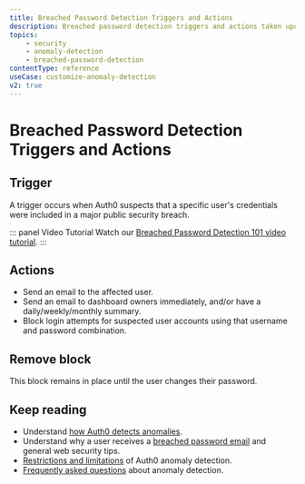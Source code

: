```yaml
---
title: Breached Password Detection Triggers and Actions
description: Breached password detection triggers and actions taken upon anomaly detection and how blocks are cleared.
topics:
    - security
    - anomaly-detection
    - breached-password-detection
contentType: reference
useCase: customize-anomaly-detection
v2: true
---
```

# Breached Password Detection Triggers and Actions

## Trigger

A trigger occurs when Auth0 suspects that a specific user's credentials were included in a major public security breach.

::: panel Video Tutorial
Watch our [Breached Password Detection 101 video tutorial](https://auth0.com/resources/videos/learn-about-breached-password-detection).
:::

## Actions

* Send an email to the affected user.
* Send an email to dashboard owners immediately, and/or have a daily/weekly/monthly summary.
* Block login attempts for suspected user accounts using that username and password combination.

## Remove block

This block remains in place until the user changes their password.

## Keep reading
* Understand [how Auth0 detects anomalies](/anomaly-detection).
* Understand why a user receives a [breached password email](/anomaly-detection/concepts/breached-passwords) and general web security tips.
* [Restrictions and limitations](/anomaly-detection/references/anomaly-detection-restrictions-limitations) of Auth0 anomaly detection.
* [Frequently asked questions](/anomaly-detection/references/anomaly-detection-faqs) about anomaly detection.
